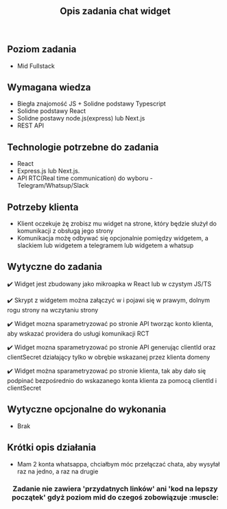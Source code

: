 <h2 align="center">Opis zadania chat widget</h2>

<br>

## Poziom zadania
- Mid Fullstack

## Wymagana wiedza
- Biegła znajomość JS + Solidne podstawy Typescript
- Solidne podstawy React 
- Solidne postawy node.js(express) lub Next.js
- REST API
 
## Technologie potrzebne do zadania
- React
- Express.js lub Next.js.
- API RTC(Real time communication) do wyboru - Telegram/Whatsup/Slack

## Potrzeby klienta
- Klient oczekuje żę zrobisz mu widget na strone, który będzie służył do komunikacji z obsługą jego strony
- Komunikacja możę odbywać się opcjonalnie pomiędzy widgetem, a slackiem lub widgetem a telegramem lub widgetem a whatsup

## Wytyczne do zadania

:heavy_check_mark: Widget jest zbudowany jako mikroapka w React lub w czystym JS/TS

:heavy_check_mark: Skrypt z widgetem można załączyć w <head> i pojawi się w prawym, dolnym rogu strony na wczytaniu strony
 
:heavy_check_mark: Widget mozna sparametryzować po stronie API tworząc konto klienta, aby wskazać providera do usługi komunikacji RCT

:heavy_check_mark: Widget mozna sparametryzować po stronie API generując clientId oraz clientSecret działający tylko w obrębie wskazanej przez klienta domeny

:heavy_check_mark: Widget można sparametryzować po stronie klienta, tak aby dało się podpinać bezpośrednio do wskazanego konta klienta za pomocą clientId i clientSecret

## Wytyczne opcjonalne do wykonania

- Brak

## Krótki opis działania 
- Mam 2 konta whatsappa, chciałbym móc przełączać chata, aby wysyłał raz na jedno, a raz na drugie 

<h3 align="center">Zadanie nie zawiera 'przydatnych linków' ani 'kod na lepszy początek' gdyż poziom mid do czegoś zobowiązuje :muscle:</h3>
